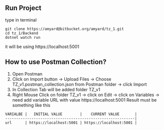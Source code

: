 ## Run Project
type in terminal    
```
git clone https://amyard@bitbucket.org/amyard/tz_1.git
cd tz_1/Backend
dotnet watch run
```
it will be using https://localhost:5001   

## How to use Postman Collection?    
1. Open Postman
2. Click on Import button -> Upload Files -> Choose TZ_v1.postman_collection.json from Postman folder -> click Import
3. In Collection Tab will be added folder TZ_v1
4. Right Mouse Click on folder TZ_v1 -> click on Edit -> click on Variables -> need add variable URL with value https://localhost:5001  Result must be something like this    
```
VARIALBE |   INITIAL VALUE        |    CURRENT VALUE       |
-----------------------------------------------------------|
url      | https://localhost:5001 | https://localhost:5001 |
```